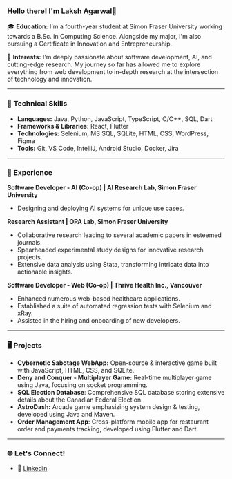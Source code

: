 ### Hello there! I'm Laksh Agarwal👋

🎓 **Education:** I'm a fourth-year student at Simon Fraser University working towards a B.Sc. in Computing Science. Alongside my major, I'm also pursuing a Certificate in Innovation and Entrepreneurship.

🔭 **Interests:** I'm deeply passionate about software development, AI, and cutting-edge research. My journey so far has allowed me to explore everything from web development to in-depth research at the intersection of technology and innovation.

---

### 🔧 Technical Skills

- **Languages:** Java, Python, JavaScript, TypeScript, C/C++, SQL, Dart
- **Frameworks & Libraries:** React, Flutter
- **Technologies:** Selenium, MS SQL, SQLite, HTML, CSS, WordPress, Figma
- **Tools:** Git, VS Code, IntelliJ, Android Studio, Docker, Jira

---

### 🧠 Experience

**Software Developer - AI (Co-op) | AI Research Lab, Simon Fraser University**
- Designing and deploying AI systems for unique use cases.

**Research Assistant | OPA Lab, Simon Fraser University**
- Collaborative research leading to several academic papers in esteemed journals.
- Spearheaded experimental study designs for innovative research projects.
- Extensive data analysis using Stata, transforming intricate data into actionable insights.

**Software Developer - Web (Co-op) | Thrive Health Inc., Vancouver**
- Enhanced numerous web-based healthcare applications.
- Established a suite of automated regression tests with Selenium and xRay.
- Assisted in the hiring and onboarding of new developers.

---

### 🖥️ Projects

- **Cybernetic Sabotage WebApp:** Open-source & interactive game built with JavaScript, HTML, CSS, and SQLite.
- **Deny and Conquer - Multiplayer Game:** Real-time multiplayer game using Java, focusing on socket programming.
- **SQL Election Database**: Comprehensive SQL database storing extensive details about the Canadian Federal Election.
- **AstroDash:** Arcade game emphasizing system design & testing, developed using Java and Maven.
- **Order Management App**: Cross-platform mobile app for restaurant order and payments tracking, developed using Flutter and Dart.

---

### 🌐 Let's Connect!

- 📌 [LinkedIn](https://linkedin.com/in/lakshagarwal)
